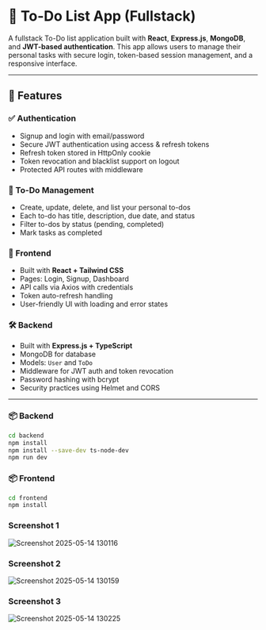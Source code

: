 # 📝 To-Do List App (Fullstack)

A fullstack To-Do list application built with **React**, **Express.js**, **MongoDB**, and **JWT-based authentication**. This app allows users to manage their personal tasks with secure login, token-based session management, and a responsive interface.

---

## 🚀 Features

### ✅ Authentication
- Signup and login with email/password
- Secure JWT authentication using access & refresh tokens
- Refresh token stored in HttpOnly cookie
- Token revocation and blacklist support on logout
- Protected API routes with middleware

### 🧾 To-Do Management
- Create, update, delete, and list your personal to-dos
- Each to-do has title, description, due date, and status
- Filter to-dos by status (pending, completed)
- Mark tasks as completed

### 💅 Frontend
- Built with **React + Tailwind CSS**
- Pages: Login, Signup, Dashboard
- API calls via Axios with credentials
- Token auto-refresh handling
- User-friendly UI with loading and error states

### 🛠️ Backend
- Built with **Express.js + TypeScript**
- MongoDB for database
- Models: `User` and `ToDo`
- Middleware for JWT auth and token revocation
- Password hashing with bcrypt
- Security practices using Helmet and CORS

---



### 📦 Backend

```bash
cd backend
npm install
npm install --save-dev ts-node-dev
npm run dev

```

### 📦 Frontend

```bash
cd frontend
npm install

```

### Screenshot 1
![Screenshot 2025-05-14 130116](https://github.com/user-attachments/assets/a9146ad3-aed3-4970-a708-de3899fa41d9)


### Screenshot 2
![Screenshot 2025-05-14 130159](https://github.com/user-attachments/assets/2dcd8bad-446a-4c66-8db0-e9f3f5891ea1)


### Screenshot 3
![Screenshot 2025-05-14 130225](https://github.com/user-attachments/assets/af85af51-541d-4fd6-bddd-4833b8dff38f)





